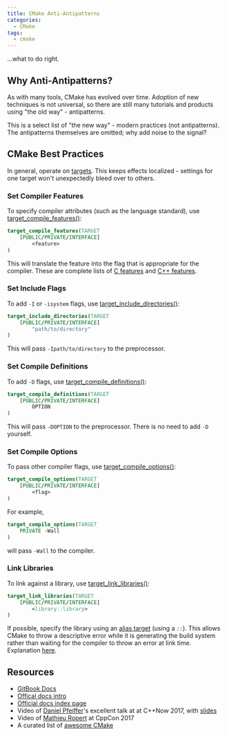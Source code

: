 ```yaml
---
title: CMake Anti-Antipatterns
categories:
  - CMake
tags:
  - cmake
---
```


...what to do right.


## Why Anti-Antipatterns?

As with many tools, CMake has evolved over time. Adoption of new techniques is
not universal, so there are still many tutorials and products using
"the old way" - antipatterns.

This is a select list of "the new way" - modern practices (not antipatterns).
The antipatterns themselves are omitted; why add noise to the signal?


## CMake Best Practices

In general, operate on [targets](https://cmake.org/cmake/help/latest/manual/cmake-buildsystem.7.html#introduction).
This keeps effects localized - settings for one target won't unexpectedly
bleed over to others.


### Set Compiler Features

To specify compiler attributes (such as the language standard), use
[target_compile_features()](https://cmake.org/cmake/help/latest/prop_gbl/CMAKE_C_KNOWN_FEATURES.html#prop_gbl:CMAKE_C_KNOWN_FEATURES):
```cmake
target_compile_features(TARGET
    [PUBLIC/PRIVATE/INTERFACE]
        <feature>
)
```

This will translate the feature into the flag that is appropriate for the compiler.
These are complete lists of
[C features](https://cmake.org/cmake/help/latest/prop_gbl/CMAKE_C_KNOWN_FEATURES.html#prop_gbl:CMAKE_C_KNOWN_FEATURES)
and
[C++ features](https://cmake.org/cmake/help/latest/prop_gbl/CMAKE_CXX_KNOWN_FEATURES.html#prop_gbl:CMAKE_CXX_KNOWN_FEATURES).


### Set Include Flags

To add `-I` or `-isystem` flags, use [target_include_directories()](https://cmake.org/cmake/help/latest/command/target_include_directories.html#command:target_include_directories):
```cmake
target_include_directories(TARGET
    [PUBLIC/PRIVATE/INTERFACE]
        "path/to/directory"
)
```
This will pass `-Ipath/to/directory` to the preprocessor.


### Set Compile Definitions

To add `-D` flags, use
[target_compile_definitions()](https://cmake.org/cmake/help/latest/command/target_compile_definitions.html#command:target_compile_definitions):
```cmake
target_compile_definitions(TARGET
    [PUBLIC/PRIVATE/INTERFACE]
        OPTION
)
```

This will pass `-DOPTION` to the preprocessor. There is no need to add `-D`
yourself.


### Set Compile Options

To pass other compiler flags, use
[target_compile_options()](https://cmake.org/cmake/help/latest/command/target_compile_options.html#command:target_compile_options):
```cmake
target_compile_options(TARGET
    [PUBLIC/PRIVATE/INTERFACE]
        <flag>
)
```

For example,
```cmake
target_compile_options(TARGET
    PRIVATE -Wall
)
```
will pass `-Wall` to the compiler.


### Link Libraries

To link against a library, use
[target_link_libraries()](https://cmake.org/cmake/help/latest/command/target_link_libraries.html#command:target_link_libraries):
```cmake
target_link_libraries(TARGET
    [PUBLIC/PRIVATE/INTERFACE]
        <library::library>
)
```

If possible, specify the library using an
[alias target](https://cmake.org/cmake/help/latest/manual/cmake-buildsystem.7.html#alias-targets)
(using a `::`).
This allows CMake to throw a descriptive error while it is generating the build
system rather than waiting for the compiler to throw an error at link time.
Explanation [here](https://youtu.be/bsXLMQ6WgIk?t=1577).


## Resources

  * [GitBook Docs](https://cliutils.gitlab.io/modern-cmake/)
  * [Offical docs intro](https://cmake.org/cmake/help/latest/manual/cmake-buildsystem.7.html)
  * [Official docs index page](https://cmake.org/cmake/help/latest/)
  * Video of [Daniel Pfeiffer](https://youtu.be/bsXLMQ6WgIk)'s excellent talk at at C++Now 2017, with [slides](https://www.slideshare.net/DanielPfeifer1/effective-cmake)
  * Video of [Mathieu Ropert](https://youtu.be/eC9-iRN2b04) at CppCon 2017
  * A curated list of [awesome CMake](https://github.com/onqtam/awesome-cmake)
